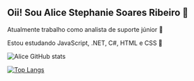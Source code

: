 ## Oii! Sou Alice Stephanie Soares Ribeiro 🌸

Atualmente trabalho como analista de suporte júnior 🌌

Estou estudando JavaScript, .NET, C#, HTML e CSS 🔮

![Alice GitHub stats](https://github-readme-stats.vercel.app/api?username=Alicessr13&show_icons=true&theme=synthwave)

[![Top Langs](https://github-readme-stats.vercel.app/api/top-langs/?username=Alicessr13&layout=donut)](https://github.com/Alicessr13/github-readme-stats)

<a href="https://www.linkedin.com/in/alice-stephanie-soares-ribeiro/"><img src="https://img.shields.io/badge/LinkedIn-0077B5?style=for-the-badge&logo=linkedin&logoColor=white" alt=""></a>
<a href="https://www.instagram.com/alicessr1/"><img src="https://img.shields.io/badge/Instagram-E4405F?style=for-the-badge&logo=instagram&logoColor=white" alt=""></a>
<a href="https://www.facebook.com/alice.ribeiro.3705?locale=pt_BR"><img src="https://img.shields.io/badge/Facebook-1877F2?style=for-the-badge&logo=facebook&logoColor=white" alt=""></a>
<a href="https://github.com/Alicessr13"><img src="https://img.shields.io/badge/GitHub-100000?style=for-the-badge&logo=github&logoColor=white" alt=""></a>
<a href="alicessr12@gmail.com"><img src="https://img.shields.io/badge/Gmail-D14836?style=for-the-badge&logo=gmail&logoColor=white" alt=""></a>

